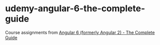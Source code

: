 # udemy-angular-6-the-complete-guide

Course assignments from [Angular 6 (formerly Angular 2) - The Complete Guide](https://www.udemy.com/the-complete-guide-to-angular-2/learn/v4/content)
